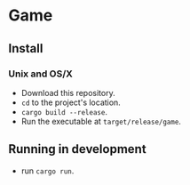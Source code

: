 # Game

## Install

### Unix and OS/X

- Download this repository.
- `cd` to the project's location.
- `cargo build --release`.
- Run the executable at `target/release/game`.

## Running in development

- run `cargo run`.
